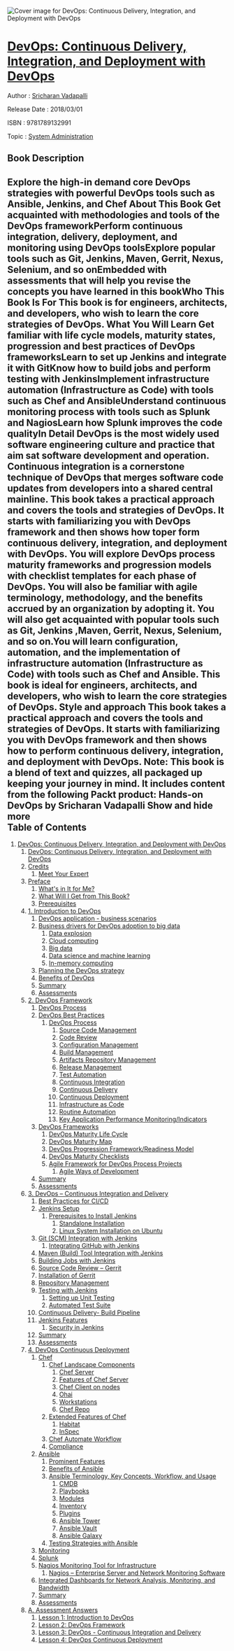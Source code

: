 ![Cover image for DevOps: Continuous Delivery, Integration, and Deployment with DevOps](https://imgdetail.ebookreading.net/cover/cover/system_admin/EB9781789132991.jpg)

[DevOps: Continuous Delivery, Integration, and Deployment with DevOps](https://ebookreading.net/view/book/DevOps%3A+Continuous+Delivery%2C+Integration%2C+and+Deployment+with+DevOps-EB9781789132991_1.html "DevOps: Continuous Delivery, Integration, and Deployment with DevOps")
====================================================================================================================

Author : [Sricharan Vadapalli](https://ebookreading.net/search/author/Sricharan+Vadapalli)

Release Date : 2018/03/01

ISBN : 9781789132991

Topic : [System Administration](https://ebookreading.net/search/category/system-administration)

Book Description
-----------------

 Explore the high-in demand core DevOps strategies with powerful DevOps tools such as Ansible, Jenkins, and Chef
About This Book
Get acquainted with methodologies and tools of the DevOps frameworkPerform continuous integration, delivery, deployment, and monitoring using DevOps toolsExplore popular tools such as Git, Jenkins, Maven, Gerrit, Nexus, Selenium, and so onEmbedded with assessments that will help you revise the concepts you have learned in this bookWho This Book Is For
This book is for engineers, architects, and developers, who wish to learn the core strategies of DevOps.
What You Will Learn
Get familiar with life cycle models, maturity states, progression and best practices of DevOps frameworksLearn to set up Jenkins and integrate it with GitKnow how to build jobs and perform testing with JenkinsImplement infrastructure automation (Infrastructure as Code) with tools such as Chef and AnsibleUnderstand continuous monitoring process with tools such as Splunk and NagiosLearn how Splunk improves the code qualityIn Detail
DevOps is the most widely used software engineering culture and practice that aim sat software development and operation. Continuous integration is a cornerstone technique of DevOps that merges software code updates from developers into a shared central mainline.
This book takes a practical approach and covers the tools and strategies of DevOps. It starts with familiarizing you with DevOps framework and then shows how toper form continuous delivery, integration, and deployment with DevOps. You will explore DevOps process maturity frameworks and progression models with checklist templates for each phase of DevOps. You will also be familiar with agile terminology, methodology, and the benefits accrued by an organization by adopting it. You will also get acquainted with popular tools such as Git, Jenkins ,Maven, Gerrit, Nexus, Selenium, and so on.You will learn configuration, automation, and the implementation of infrastructure automation (Infrastructure as Code) with tools such as Chef and Ansible.
This book is ideal for engineers, architects, and developers, who wish to learn the core strategies of DevOps.
Style and approach
This book takes a practical approach and covers the tools and strategies of DevOps. It starts with familiarizing you with DevOps framework and then shows how to perform continuous delivery, integration, and deployment with DevOps.
Note: This book is a blend of text and quizzes, all packaged up keeping your journey in mind. It includes content from the following Packt product:
Hands-on DevOps by Sricharan Vadapalli        Show and hide more                
Table of Contents
-----------------

1. [DevOps: Continuous Delivery, Integration, and Deployment with DevOps](https://ebookreading.net/view/book/DevOps%3A+Continuous+Delivery%2C+Integration%2C+and+Deployment+with+DevOps-EB9781789132991_3.html)
    1. [DevOps: Continuous Delivery, Integration, and Deployment with DevOps](https://ebookreading.net/view/book/DevOps%3A+Continuous+Delivery%2C+Integration%2C+and+Deployment+with+DevOps-EB9781789132991_4.html)
    1. [Credits](https://ebookreading.net/view/book/DevOps%3A+Continuous+Delivery%2C+Integration%2C+and+Deployment+with+DevOps-EB9781789132991_5.html)
        1. [Meet Your Expert](https://ebookreading.net/view/book/DevOps%3A+Continuous+Delivery%2C+Integration%2C+and+Deployment+with+DevOps-EB9781789132991_5.html#ch00lvl1sec01)
    1. [Preface](https://ebookreading.net/view/book/DevOps%3A+Continuous+Delivery%2C+Integration%2C+and+Deployment+with+DevOps-EB9781789132991_6.html)
        1. [What&#39;s in It for Me?](https://ebookreading.net/view/book/DevOps%3A+Continuous+Delivery%2C+Integration%2C+and+Deployment+with+DevOps-EB9781789132991_6.html#ch00lvl1sec02)
        1. [What Will I Get from This Book?](https://ebookreading.net/view/book/DevOps%3A+Continuous+Delivery%2C+Integration%2C+and+Deployment+with+DevOps-EB9781789132991_7.html)
        1. [Prerequisites](https://ebookreading.net/view/book/DevOps%3A+Continuous+Delivery%2C+Integration%2C+and+Deployment+with+DevOps-EB9781789132991_8.html)
    1. [1. Introduction to DevOps](https://ebookreading.net/view/book/DevOps%3A+Continuous+Delivery%2C+Integration%2C+and+Deployment+with+DevOps-EB9781789132991_9.html)
        1. [DevOps application - business scenarios](https://ebookreading.net/view/book/DevOps%3A+Continuous+Delivery%2C+Integration%2C+and+Deployment+with+DevOps-EB9781789132991_9.html#ch01lvl1sec05)
        1. [Business drivers for DevOps adoption to big data](https://ebookreading.net/view/book/DevOps%3A+Continuous+Delivery%2C+Integration%2C+and+Deployment+with+DevOps-EB9781789132991_10.html)
            1. [Data explosion](https://ebookreading.net/view/book/DevOps%3A+Continuous+Delivery%2C+Integration%2C+and+Deployment+with+DevOps-EB9781789132991_10.html#ch01lvl2sec01)
            1. [Cloud computing](https://ebookreading.net/view/book/DevOps%3A+Continuous+Delivery%2C+Integration%2C+and+Deployment+with+DevOps-EB9781789132991_10.html#ch01lvl2sec02)
            1. [Big data](https://ebookreading.net/view/book/DevOps%3A+Continuous+Delivery%2C+Integration%2C+and+Deployment+with+DevOps-EB9781789132991_10.html#ch01lvl2sec03)
            1. [Data science and machine learning](https://ebookreading.net/view/book/DevOps%3A+Continuous+Delivery%2C+Integration%2C+and+Deployment+with+DevOps-EB9781789132991_10.html#ch01lvl2sec04)
            1. [In-memory computing](https://ebookreading.net/view/book/DevOps%3A+Continuous+Delivery%2C+Integration%2C+and+Deployment+with+DevOps-EB9781789132991_10.html#ch01lvl2sec05)
        1. [Planning the DevOps strategy](https://ebookreading.net/view/book/DevOps%3A+Continuous+Delivery%2C+Integration%2C+and+Deployment+with+DevOps-EB9781789132991_11.html)
        1. [Benefits of DevOps](https://ebookreading.net/view/book/DevOps%3A+Continuous+Delivery%2C+Integration%2C+and+Deployment+with+DevOps-EB9781789132991_12.html)
        1. [Summary](https://ebookreading.net/view/book/DevOps%3A+Continuous+Delivery%2C+Integration%2C+and+Deployment+with+DevOps-EB9781789132991_13.html)
        1. [Assessments](https://ebookreading.net/view/book/DevOps%3A+Continuous+Delivery%2C+Integration%2C+and+Deployment+with+DevOps-EB9781789132991_14.html)
    1. [2. DevOps Framework](https://ebookreading.net/view/book/DevOps%3A+Continuous+Delivery%2C+Integration%2C+and+Deployment+with+DevOps-EB9781789132991_15.html)
        1. [DevOps Process](https://ebookreading.net/view/book/DevOps%3A+Continuous+Delivery%2C+Integration%2C+and+Deployment+with+DevOps-EB9781789132991_15.html#ch02lvl1sec11)
        1. [DevOps Best Practices](https://ebookreading.net/view/book/DevOps%3A+Continuous+Delivery%2C+Integration%2C+and+Deployment+with+DevOps-EB9781789132991_16.html)
            1. [DevOps Process](https://ebookreading.net/view/book/DevOps%3A+Continuous+Delivery%2C+Integration%2C+and+Deployment+with+DevOps-EB9781789132991_16.html#ch02lvl2sec06)
                1. [Source Code Management](https://ebookreading.net/view/book/DevOps%3A+Continuous+Delivery%2C+Integration%2C+and+Deployment+with+DevOps-EB9781789132991_16.html#ch02lvl3sec01)
                1. [Code Review](https://ebookreading.net/view/book/DevOps%3A+Continuous+Delivery%2C+Integration%2C+and+Deployment+with+DevOps-EB9781789132991_16.html#ch02lvl3sec02)
                1. [Configuration Management](https://ebookreading.net/view/book/DevOps%3A+Continuous+Delivery%2C+Integration%2C+and+Deployment+with+DevOps-EB9781789132991_16.html#ch02lvl3sec03)
                1. [Build Management](https://ebookreading.net/view/book/DevOps%3A+Continuous+Delivery%2C+Integration%2C+and+Deployment+with+DevOps-EB9781789132991_16.html#ch02lvl3sec04)
                1. [Artifacts Repository Management](https://ebookreading.net/view/book/DevOps%3A+Continuous+Delivery%2C+Integration%2C+and+Deployment+with+DevOps-EB9781789132991_16.html#ch02lvl3sec05)
                1. [Release Management](https://ebookreading.net/view/book/DevOps%3A+Continuous+Delivery%2C+Integration%2C+and+Deployment+with+DevOps-EB9781789132991_16.html#ch02lvl3sec06)
                1. [Test Automation](https://ebookreading.net/view/book/DevOps%3A+Continuous+Delivery%2C+Integration%2C+and+Deployment+with+DevOps-EB9781789132991_16.html#ch02lvl3sec07)
                1. [Continuous Integration](https://ebookreading.net/view/book/DevOps%3A+Continuous+Delivery%2C+Integration%2C+and+Deployment+with+DevOps-EB9781789132991_16.html#ch02lvl3sec08)
                1. [Continuous Delivery](https://ebookreading.net/view/book/DevOps%3A+Continuous+Delivery%2C+Integration%2C+and+Deployment+with+DevOps-EB9781789132991_16.html#ch02lvl3sec09)
                1. [Continuous Deployment](https://ebookreading.net/view/book/DevOps%3A+Continuous+Delivery%2C+Integration%2C+and+Deployment+with+DevOps-EB9781789132991_16.html#ch02lvl3sec10)
                1. [Infrastructure as Code](https://ebookreading.net/view/book/DevOps%3A+Continuous+Delivery%2C+Integration%2C+and+Deployment+with+DevOps-EB9781789132991_16.html#ch02lvl3sec11)
                1. [Routine Automation](https://ebookreading.net/view/book/DevOps%3A+Continuous+Delivery%2C+Integration%2C+and+Deployment+with+DevOps-EB9781789132991_16.html#ch02lvl3sec12)
                1. [Key Application Performance Monitoring/Indicators](https://ebookreading.net/view/book/DevOps%3A+Continuous+Delivery%2C+Integration%2C+and+Deployment+with+DevOps-EB9781789132991_16.html#ch02lvl3sec13)
        1. [DevOps Frameworks](https://ebookreading.net/view/book/DevOps%3A+Continuous+Delivery%2C+Integration%2C+and+Deployment+with+DevOps-EB9781789132991_17.html)
            1. [DevOps Maturity Life Cycle](https://ebookreading.net/view/book/DevOps%3A+Continuous+Delivery%2C+Integration%2C+and+Deployment+with+DevOps-EB9781789132991_17.html#ch02lvl2sec07)
            1. [DevOps Maturity Map](https://ebookreading.net/view/book/DevOps%3A+Continuous+Delivery%2C+Integration%2C+and+Deployment+with+DevOps-EB9781789132991_17.html#ch02lvl2sec08)
            1. [DevOps Progression Framework/Readiness Model](https://ebookreading.net/view/book/DevOps%3A+Continuous+Delivery%2C+Integration%2C+and+Deployment+with+DevOps-EB9781789132991_17.html#ch02lvl2sec09)
            1. [DevOps Maturity Checklists](https://ebookreading.net/view/book/DevOps%3A+Continuous+Delivery%2C+Integration%2C+and+Deployment+with+DevOps-EB9781789132991_17.html#ch02lvl2sec10)
            1. [Agile Framework for DevOps Process Projects](https://ebookreading.net/view/book/DevOps%3A+Continuous+Delivery%2C+Integration%2C+and+Deployment+with+DevOps-EB9781789132991_17.html#ch02lvl2sec11)
                1. [Agile Ways of Development](https://ebookreading.net/view/book/DevOps%3A+Continuous+Delivery%2C+Integration%2C+and+Deployment+with+DevOps-EB9781789132991_17.html#ch02lvl3sec14)
        1. [Summary](https://ebookreading.net/view/book/DevOps%3A+Continuous+Delivery%2C+Integration%2C+and+Deployment+with+DevOps-EB9781789132991_18.html)
        1. [Assessments](https://ebookreading.net/view/book/DevOps%3A+Continuous+Delivery%2C+Integration%2C+and+Deployment+with+DevOps-EB9781789132991_19.html)
    1. [3. DevOps – Continuous Integration and Delivery](https://ebookreading.net/view/book/DevOps%3A+Continuous+Delivery%2C+Integration%2C+and+Deployment+with+DevOps-EB9781789132991_20.html)
        1. [Best Practices for CI/CD](https://ebookreading.net/view/book/DevOps%3A+Continuous+Delivery%2C+Integration%2C+and+Deployment+with+DevOps-EB9781789132991_20.html#ch03lvl1sec16)
        1. [Jenkins Setup](https://ebookreading.net/view/book/DevOps%3A+Continuous+Delivery%2C+Integration%2C+and+Deployment+with+DevOps-EB9781789132991_21.html)
            1. [Prerequisites to Install Jenkins](https://ebookreading.net/view/book/DevOps%3A+Continuous+Delivery%2C+Integration%2C+and+Deployment+with+DevOps-EB9781789132991_21.html#ch03lvl2sec12)
                1. [Standalone Installation](https://ebookreading.net/view/book/DevOps%3A+Continuous+Delivery%2C+Integration%2C+and+Deployment+with+DevOps-EB9781789132991_21.html#ch03lvl3sec15)
                1. [Linux System Installation on Ubuntu](https://ebookreading.net/view/book/DevOps%3A+Continuous+Delivery%2C+Integration%2C+and+Deployment+with+DevOps-EB9781789132991_21.html#ch03lvl3sec16)
        1. [Git (SCM) Integration with Jenkins](https://ebookreading.net/view/book/DevOps%3A+Continuous+Delivery%2C+Integration%2C+and+Deployment+with+DevOps-EB9781789132991_22.html)
            1. [Integrating GitHub with Jenkins](https://ebookreading.net/view/book/DevOps%3A+Continuous+Delivery%2C+Integration%2C+and+Deployment+with+DevOps-EB9781789132991_22.html#ch03lvl2sec13)
        1. [Maven (Build) Tool Integration with Jenkins](https://ebookreading.net/view/book/DevOps%3A+Continuous+Delivery%2C+Integration%2C+and+Deployment+with+DevOps-EB9781789132991_23.html)
        1. [Building Jobs with Jenkins](https://ebookreading.net/view/book/DevOps%3A+Continuous+Delivery%2C+Integration%2C+and+Deployment+with+DevOps-EB9781789132991_24.html)
        1. [Source Code Review – Gerrit](https://ebookreading.net/view/book/DevOps%3A+Continuous+Delivery%2C+Integration%2C+and+Deployment+with+DevOps-EB9781789132991_25.html)
        1. [Installation of Gerrit](https://ebookreading.net/view/book/DevOps%3A+Continuous+Delivery%2C+Integration%2C+and+Deployment+with+DevOps-EB9781789132991_26.html)
        1. [Repository Management](https://ebookreading.net/view/book/DevOps%3A+Continuous+Delivery%2C+Integration%2C+and+Deployment+with+DevOps-EB9781789132991_27.html)
        1. [Testing with Jenkins](https://ebookreading.net/view/book/DevOps%3A+Continuous+Delivery%2C+Integration%2C+and+Deployment+with+DevOps-EB9781789132991_28.html)
            1. [Setting up Unit Testing](https://ebookreading.net/view/book/DevOps%3A+Continuous+Delivery%2C+Integration%2C+and+Deployment+with+DevOps-EB9781789132991_28.html#ch03lvl2sec14)
            1. [Automated Test Suite](https://ebookreading.net/view/book/DevOps%3A+Continuous+Delivery%2C+Integration%2C+and+Deployment+with+DevOps-EB9781789132991_28.html#ch03lvl2sec15)
        1. [Continuous Delivery- Build Pipeline](https://ebookreading.net/view/book/DevOps%3A+Continuous+Delivery%2C+Integration%2C+and+Deployment+with+DevOps-EB9781789132991_29.html)
        1. [Jenkins Features](https://ebookreading.net/view/book/DevOps%3A+Continuous+Delivery%2C+Integration%2C+and+Deployment+with+DevOps-EB9781789132991_30.html)
            1. [Security in Jenkins](https://ebookreading.net/view/book/DevOps%3A+Continuous+Delivery%2C+Integration%2C+and+Deployment+with+DevOps-EB9781789132991_30.html#ch03lvl2sec16)
        1. [Summary](https://ebookreading.net/view/book/DevOps%3A+Continuous+Delivery%2C+Integration%2C+and+Deployment+with+DevOps-EB9781789132991_31.html)
        1. [Assessments](https://ebookreading.net/view/book/DevOps%3A+Continuous+Delivery%2C+Integration%2C+and+Deployment+with+DevOps-EB9781789132991_32.html)
    1. [4. DevOps Continuous Deployment](https://ebookreading.net/view/book/DevOps%3A+Continuous+Delivery%2C+Integration%2C+and+Deployment+with+DevOps-EB9781789132991_33.html)
        1. [Chef](https://ebookreading.net/view/book/DevOps%3A+Continuous+Delivery%2C+Integration%2C+and+Deployment+with+DevOps-EB9781789132991_33.html#ch04lvl1sec29)
            1. [Chef Landscape Components](https://ebookreading.net/view/book/DevOps%3A+Continuous+Delivery%2C+Integration%2C+and+Deployment+with+DevOps-EB9781789132991_33.html#ch04lvl2sec17)
                1. [Chef Server](https://ebookreading.net/view/book/DevOps%3A+Continuous+Delivery%2C+Integration%2C+and+Deployment+with+DevOps-EB9781789132991_33.html#ch04lvl3sec17)
                1. [Features of Chef Server](https://ebookreading.net/view/book/DevOps%3A+Continuous+Delivery%2C+Integration%2C+and+Deployment+with+DevOps-EB9781789132991_33.html#ch04lvl3sec18)
                1. [Chef Client on nodes](https://ebookreading.net/view/book/DevOps%3A+Continuous+Delivery%2C+Integration%2C+and+Deployment+with+DevOps-EB9781789132991_33.html#ch04lvl3sec19)
                1. [Ohai](https://ebookreading.net/view/book/DevOps%3A+Continuous+Delivery%2C+Integration%2C+and+Deployment+with+DevOps-EB9781789132991_33.html#ch04lvl3sec20)
                1. [Workstations](https://ebookreading.net/view/book/DevOps%3A+Continuous+Delivery%2C+Integration%2C+and+Deployment+with+DevOps-EB9781789132991_33.html#ch04lvl3sec21)
                1. [Chef Repo](https://ebookreading.net/view/book/DevOps%3A+Continuous+Delivery%2C+Integration%2C+and+Deployment+with+DevOps-EB9781789132991_33.html#ch04lvl3sec22)
            1. [Extended Features of Chef](https://ebookreading.net/view/book/DevOps%3A+Continuous+Delivery%2C+Integration%2C+and+Deployment+with+DevOps-EB9781789132991_33.html#ch04lvl2sec18)
                1. [Habitat](https://ebookreading.net/view/book/DevOps%3A+Continuous+Delivery%2C+Integration%2C+and+Deployment+with+DevOps-EB9781789132991_33.html#ch04lvl3sec23)
                1. [InSpec](https://ebookreading.net/view/book/DevOps%3A+Continuous+Delivery%2C+Integration%2C+and+Deployment+with+DevOps-EB9781789132991_33.html#ch04lvl3sec24)
            1. [Chef Automate Workflow](https://ebookreading.net/view/book/DevOps%3A+Continuous+Delivery%2C+Integration%2C+and+Deployment+with+DevOps-EB9781789132991_33.html#ch04lvl2sec19)
            1. [Compliance](https://ebookreading.net/view/book/DevOps%3A+Continuous+Delivery%2C+Integration%2C+and+Deployment+with+DevOps-EB9781789132991_33.html#ch04lvl2sec20)
        1. [Ansible](https://ebookreading.net/view/book/DevOps%3A+Continuous+Delivery%2C+Integration%2C+and+Deployment+with+DevOps-EB9781789132991_34.html)
            1. [Prominent Features](https://ebookreading.net/view/book/DevOps%3A+Continuous+Delivery%2C+Integration%2C+and+Deployment+with+DevOps-EB9781789132991_34.html#ch04lvl2sec21)
            1. [Benefits of Ansible](https://ebookreading.net/view/book/DevOps%3A+Continuous+Delivery%2C+Integration%2C+and+Deployment+with+DevOps-EB9781789132991_34.html#ch04lvl2sec22)
            1. [Ansible Terminology, Key Concepts, Workflow, and Usage](https://ebookreading.net/view/book/DevOps%3A+Continuous+Delivery%2C+Integration%2C+and+Deployment+with+DevOps-EB9781789132991_34.html#ch04lvl2sec23)
                1. [CMDB](https://ebookreading.net/view/book/DevOps%3A+Continuous+Delivery%2C+Integration%2C+and+Deployment+with+DevOps-EB9781789132991_34.html#ch04lvl3sec25)
                1. [Playbooks](https://ebookreading.net/view/book/DevOps%3A+Continuous+Delivery%2C+Integration%2C+and+Deployment+with+DevOps-EB9781789132991_34.html#ch04lvl3sec26)
                1. [Modules](https://ebookreading.net/view/book/DevOps%3A+Continuous+Delivery%2C+Integration%2C+and+Deployment+with+DevOps-EB9781789132991_34.html#ch04lvl3sec27)
                1. [Inventory](https://ebookreading.net/view/book/DevOps%3A+Continuous+Delivery%2C+Integration%2C+and+Deployment+with+DevOps-EB9781789132991_34.html#ch04lvl3sec28)
                1. [Plugins](https://ebookreading.net/view/book/DevOps%3A+Continuous+Delivery%2C+Integration%2C+and+Deployment+with+DevOps-EB9781789132991_34.html#ch04lvl3sec29)
                1. [Ansible Tower](https://ebookreading.net/view/book/DevOps%3A+Continuous+Delivery%2C+Integration%2C+and+Deployment+with+DevOps-EB9781789132991_34.html#ch04lvl3sec30)
                1. [Ansible Vault](https://ebookreading.net/view/book/DevOps%3A+Continuous+Delivery%2C+Integration%2C+and+Deployment+with+DevOps-EB9781789132991_34.html#ch04lvl3sec31)
                1. [Ansible Galaxy](https://ebookreading.net/view/book/DevOps%3A+Continuous+Delivery%2C+Integration%2C+and+Deployment+with+DevOps-EB9781789132991_34.html#ch04lvl3sec32)
            1. [Testing Strategies with Ansible](https://ebookreading.net/view/book/DevOps%3A+Continuous+Delivery%2C+Integration%2C+and+Deployment+with+DevOps-EB9781789132991_34.html#ch04lvl2sec24)
        1. [Monitoring](https://ebookreading.net/view/book/DevOps%3A+Continuous+Delivery%2C+Integration%2C+and+Deployment+with+DevOps-EB9781789132991_35.html)
        1. [Splunk](https://ebookreading.net/view/book/DevOps%3A+Continuous+Delivery%2C+Integration%2C+and+Deployment+with+DevOps-EB9781789132991_36.html)
        1. [Nagios Monitoring Tool for Infrastructure](https://ebookreading.net/view/book/DevOps%3A+Continuous+Delivery%2C+Integration%2C+and+Deployment+with+DevOps-EB9781789132991_37.html)
            1. [Nagios – Enterprise Server and Network Monitoring Software](https://ebookreading.net/view/book/DevOps%3A+Continuous+Delivery%2C+Integration%2C+and+Deployment+with+DevOps-EB9781789132991_37.html#ch04lvl2sec25)
        1. [Integrated Dashboards for Network Analysis, Monitoring, and Bandwidth](https://ebookreading.net/view/book/DevOps%3A+Continuous+Delivery%2C+Integration%2C+and+Deployment+with+DevOps-EB9781789132991_38.html)
        1. [Summary](https://ebookreading.net/view/book/DevOps%3A+Continuous+Delivery%2C+Integration%2C+and+Deployment+with+DevOps-EB9781789132991_39.html)
        1. [Assessments](https://ebookreading.net/view/book/DevOps%3A+Continuous+Delivery%2C+Integration%2C+and+Deployment+with+DevOps-EB9781789132991_40.html)
    1. [A. Assessment Answers](https://ebookreading.net/view/book/DevOps%3A+Continuous+Delivery%2C+Integration%2C+and+Deployment+with+DevOps-EB9781789132991_41.html)
        1. [Lesson 1: Introduction to DevOps](https://ebookreading.net/view/book/DevOps%3A+Continuous+Delivery%2C+Integration%2C+and+Deployment+with+DevOps-EB9781789132991_41.html#ch04lvl1sec37)
        1. [Lesson 2: DevOps Framework](https://ebookreading.net/view/book/DevOps%3A+Continuous+Delivery%2C+Integration%2C+and+Deployment+with+DevOps-EB9781789132991_42.html)
        1. [Lesson 3: DevOps - Continuous Integration and Delivery](https://ebookreading.net/view/book/DevOps%3A+Continuous+Delivery%2C+Integration%2C+and+Deployment+with+DevOps-EB9781789132991_43.html)
        1. [Lesson 4: DevOps Continuous Deployment](https://ebookreading.net/view/book/DevOps%3A+Continuous+Delivery%2C+Integration%2C+and+Deployment+with+DevOps-EB9781789132991_44.html)

